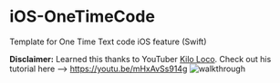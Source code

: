 # iOS-OneTimeCode
Template for One Time Text code iOS feature (Swift)

**Disclaimer:** Learned this thanks to YouTuber [Kilo Loco](https://www.youtube.com/channel/UCv75sKQFFIenWHrprnrR9aA). Check out his tutorial here --> https://youtu.be/mHxAvSs914g
![walkthrough](https://user-images.githubusercontent.com/20372706/110749813-6f0d1b80-81f6-11eb-91df-b91d018dd3d2.gif)
